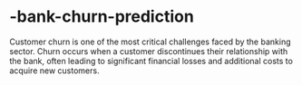 # -bank-churn-prediction
Customer churn is one of the most critical challenges faced by the banking sector. Churn occurs when a customer discontinues their relationship with the bank, often leading to significant financial losses and additional costs to acquire new customers. 
